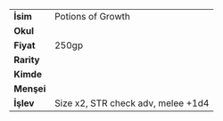 |  |  |  
|---|---|  
| **İsim** | Potions of Growth|  
| **Okul** | |  
| **Fiyat** | 250gp|  
| **Rarity** | |  
| **Kimde** | |  
| **Menşei** | |  
| **İşlev** | Size x2, STR check adv, melee +1d4|  
